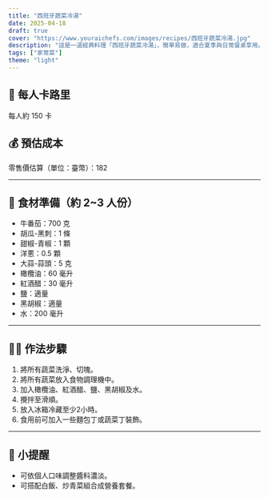 ```yaml
---
title: "西班牙蔬菜冷湯"
date: 2025-04-18
draft: true
cover: "https://www.youraichefs.com/images/recipes/西班牙蔬菜冷湯.jpg"
description: "這是一道經典料理「西班牙蔬菜冷湯」，簡單易做，適合夏季與日常餐桌享用。"
tags: ["家常菜"]
theme: "light"
---
```


## 🥄 每人卡路里  
每人約 150 卡

## 💰 預估成本  
零售價估算（單位：臺幣）：182

---

## 🧾 食材準備（約 2~3 人份）

- 牛番茄：700 克
- 胡瓜-黑刺：1 條
- 甜椒-青椒：1 顆
- 洋蔥：0.5 顆
- 大蒜-蒜頭：5 克
- 橄欖油：60 毫升
- 紅酒醋：30 毫升
- 鹽：適量 
- 黑胡椒：適量 
- 水：200 毫升

---

## 👩‍🍳 作法步驟

1. 將所有蔬菜洗淨、切塊。
2. 將所有蔬菜放入食物調理機中。
3. 加入橄欖油、紅酒醋、鹽、黑胡椒及水。
4. 攪拌至滑順。
5. 放入冰箱冷藏至少2小時。
6. 食用前可加入一些麵包丁或蔬菜丁裝飾。

---

## 📝 小提醒

- 可依個人口味調整醬料濃淡。
- 可搭配白飯、炒青菜組合成營養套餐。
